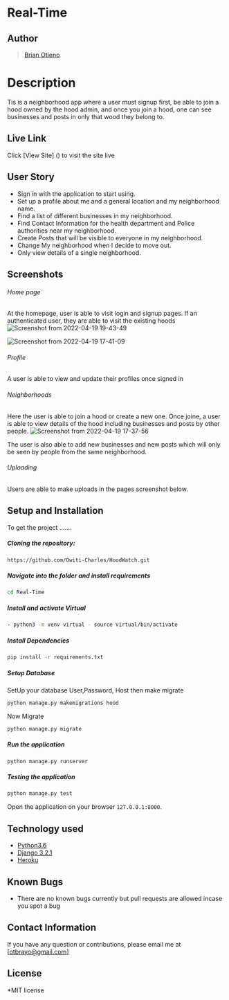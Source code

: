 # Real-Time

## Author
>[Brian Otieno](https://github.com/Otybrian)  
  
# Description  
Tis is a neighborhood app where a user must signup first, be able to join a hood owned by the hood admin, and once you 
join a hood, one can see businesses and posts in only that wood they belong to.  

##  Live Link  
 Click [View Site] () to visit the site live

 ## User Story  
  
* Sign in with the application to start using.
* Set up a profile about me and a general location and my neighborhood name.
* Find a list of different businesses in my neighborhood.
* Find Contact Information for the health department and Police authorities near my neighborhood.
* Create Posts that will be visible to everyone in my neighborhood.
* Change My neighborhood when I decide to move out.
* Only view details of a single neighborhood.

## Screenshots 
###### Home page
At the homepage, user is able to visit login and signup pages. If an authenticated user, they are able to visit the existing hoods
![Screenshot from 2022-04-19 19-43-49](https://user-images.githubusercontent.com/93243367/164054117-d7900028-34e0-4e39-9b33-79d1a3cf785b.png)


![Screenshot from 2022-04-19 17-41-09](https://user-images.githubusercontent.com/93243367/164049367-d46c8d18-0cae-47ed-8deb-6cb079ecc257.png)

###### Profile
A user is able to view and update their profiles once signed in


###### Neighborhoods
Here the user is able to join a hood or create a new one. Once joine, a user is able to view details of the hood including businesses and posts by other people.
![Screenshot from 2022-04-19 17-37-56](https://user-images.githubusercontent.com/93243367/164049435-91a16549-9886-405a-8a21-d97e168297ab.png)



The user is also able to add new businesses and new posts which will only be seen by people from the same neighborhood.

###### Uploading
Users are able to make uploads in the pages screenshot below.
## Setup and Installation  
To get the project .......  
  
##### Cloning the repository:  
 ```bash 
https://github.com/Owiti-Charles/HoodWatch.git
```
##### Navigate into the folder and install requirements  
 ```bash 
cd Real-Time 
```
##### Install and activate Virtual  
 ```bash 
- python3 -m venv virtual - source virtual/bin/activate  
```  
##### Install Dependencies  
 ```bash 
 pip install -r requirements.txt 
```  
 ##### Setup Database  
  SetUp your database User,Password, Host then make migrate  
 ```bash 
python manage.py makemigrations hood
 ``` 
 Now Migrate  
 ```bash 
 python manage.py migrate 
```
##### Run the application  
 ```bash 
 python manage.py runserver 
``` 
##### Testing the application  
 ```bash 
 python manage.py test 
```
Open the application on your browser `127.0.0.1:8000`.  



## Technology used  
  
* [Python3.6](https://www.python.org/)  
* [Django 3.2.1](https://docs.djangoproject.com/en/2.2/)  
* [Heroku](https://heroku.com)  
  
  
## Known Bugs  
* There are no known bugs currently but pull requests are allowed incase you spot a bug  
  
## Contact Information   
If you have any question or contributions, please email me at [otbrayo@gmail.com]  
  
## License 

*MIT license
